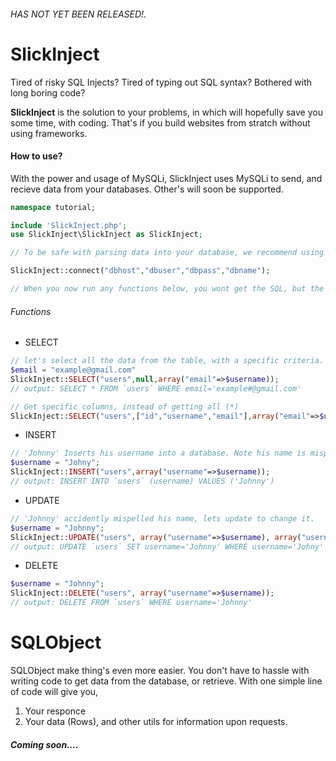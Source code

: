 ###### HAS NOT YET BEEN RELEASED!.

# SlickInject

Tired of risky SQL Injects? Tired of typing out SQL syntax? Bothered with long boring code?

**SlickInject** is the solution to your problems, in which will hopefully save you some time, with coding. That's if you build websites from stratch without using frameworks.

#### How to use?

With the power and usage of MySQLi, SlickInject uses MySQLi to send, and recieve data from your databases. Other's will soon be supported.

```php
namespace tutorial;

include 'SlickInject.php';
use SlickInject\SlickInject as SlickInject;

// To be safe with parsing data into your database, we recommend using SQLObject, or your mysql object to string encode unsafe strings. You can simply connect using

SlickInject::connect("dbhost","dbuser","dbpass","dbname");

// When you now run any functions below, you wont get the SQL, but the mysqli responce of the query itself. Read SQLObject below.
```

###### Functions
- SELECT
```php
// let's select all the data from the table, with a specific criteria.
$email = "example@gmail.com"
SlickInject::SELECT("users",null,array("email"=>$username)); 
// output: SELECT * FROM `users` WHERE email='example#@gmail.com'

// Get specific columns, instead of getting all (*)
SlickInject::SELECT("users",["id","username","email"],array("email"=>$username));
```

- INSERT
```php 
// 'Johnny' Inserts his username into a database. Note his name is mispelled.
$username = "Johny";
SlickInject::INSERT("users",array("username"=>$username)); 
// output: INSERT INTO `users` (username) VALUES ('Johnny')
```

- UPDATE
```php
// 'Johnny' accidently mispelled his name, lets update to change it.
$username = "Johnny";
SlickInject::UPDATE("users", array("username"=>$username), array("username"=>"Johny")); 
// output: UPDATE `users` SET username='Johnny' WHERE username='Johny'
```

- DELETE
```php
$username = "Johnny";
SlickInject::DELETE("users", array("username"=>$username)); 
// output: DELETE FROM `users` WHERE username='Johnny'
```

# SQLObject
SQLObject make thing's even more easier. You don't have to hassle with writing code to get data from the database, or retrieve. With one simple line of code will give you, 

1. Your responce
2. Your data (Rows), and other utils for information upon requests.

##### Coming soon....

